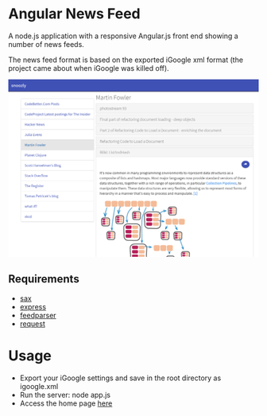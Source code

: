 #  Angular News Feed

A node.js application with a responsive Angular.js front end showing a number of news feeds.

The news feed format is based on the exported iGoogle xml format (the project came about when iGoogle was killed off).

![Screen shot](https://github.com/mattchanner/angular-news-feed/blob/master/screenshot.png)

## Requirements

- [sax](https://github.com/isaacs/sax-js)
- [express](http://expressjs.com/)
- [feedparser](https://github.com/danmactough/node-feedparser)
- [request](https://github.com/mikeal/request)

# Usage

- Export your iGoogle settings and save in the root directory as igoogle.xml
- Run the server:
    node app.js
- Access the home page [here](http://localhost:3000)

